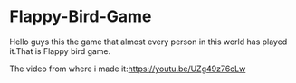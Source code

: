 # Flappy-Bird-Game
Hello guys this the game that almost every person in this world has played it.That is Flappy bird game.

The video from where i made it:https://youtu.be/UZg49z76cLw
